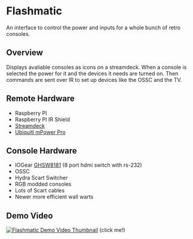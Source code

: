 # Flashmatic

An interface to control the power and inputs for a whole bunch of retro consoles.

## Overview

Displays avaliable consoles as icons on a streamdeck. When a console is selected the power for it and the devices it needs are turned on. Then commands are sent over IR to set up devices like the OSSC and the TV.

## Remote Hardware
* Raspberry PI
* Raspberry PI IR Shield
* [Streamdeck](https://www.elgato.com/en/gaming/stream-deck)
* [Ubiquiti mPower Pro](https://www.ubnt.com/mfi/mpower/)

## Console Hardware
* IOGear [GHSW8181](https://www.amazon.com/IOGEAR-8-Port-Switch-Support-GHSW8181/dp/B005S0YNNM/ref=sr_1_1?ie=UTF8&qid=1535815614&sr=8-1&keywords=iogear+hdmi+switch+8) (8 port hdmi switch with rs-232)
* OSSC
* Hydra Scart Switcher
* RGB modded consoles
* Lots of Scart cables
* Newer more efficient wall warts

## Demo Video
[![Flashmatic Demo Video Thumbnail](https://img.youtube.com/vi/P9PByr8fh8w/0.jpg)](https://www.youtube.com/watch?v=P9PByr8fh8w)
(click me!)
